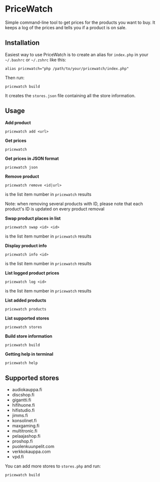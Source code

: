 # PriceWatch

Simple command-line tool to get prices for the products you want to buy. It keeps a log of the prices and tells you if a product is on sale.

## Installation

Easiest way to use PriceWatch is to create an alias for ```index.php``` in your ```~/.bashrc``` or ```~/.zshrc``` like this:

```shell
alias pricewatch="php /path/to/your/pricewatch/index.php"
```

Then run:

```shell
pricewatch build
```

It creates the ```stores.json``` file containing all the store information.

## Usage

**Add product**

```shell
pricewatch add <url>
```

**Get prices**

```powershell
pricewatch
```

**Get prices in JSON format**

```shell
pricewatch json
```

**Remove product**

```shell
pricewatch remove <id|url>
```

<id> is the list item number in ```pricewatch``` results

Note: when removing several products with ID, please note that each product's ID is updated on every product removal

**Swap product places in list**

```shell
pricewatch swap <id> <id>
```

<id> is the list item number in ```pricewatch``` results

**Display product info**

```shell
pricewatch info <id>
```

<id> is the list item number in ```pricewatch``` results

**List logged product prices**

```shell
pricewatch log <id>
```

<id> is the list item number in ```pricewatch``` results

**List added products**

```shell
pricewatch products
```

**List supported stores**

```shell
pricewatch stores
```

**Build store information**

```shell
pricewatch build
```

**Getting help in terminal**

```shell
pricewatch help
```

## Supported stores

- audiokauppa.fi
- discshop.fi
- gigantti.fi
- hifihuone.fi
- hifistudio.fi
- jimms.fi
- konsolinet.fi
- maxgaming.fi
- multitronic.fi
- pelaajashop.fi
- proshop.fi
- puolenkuunpelit.com
- verkkokauppa.com
- vpd.fi

You can add more stores to ```stores.php``` and run:

```shell
pricewatch build
```

